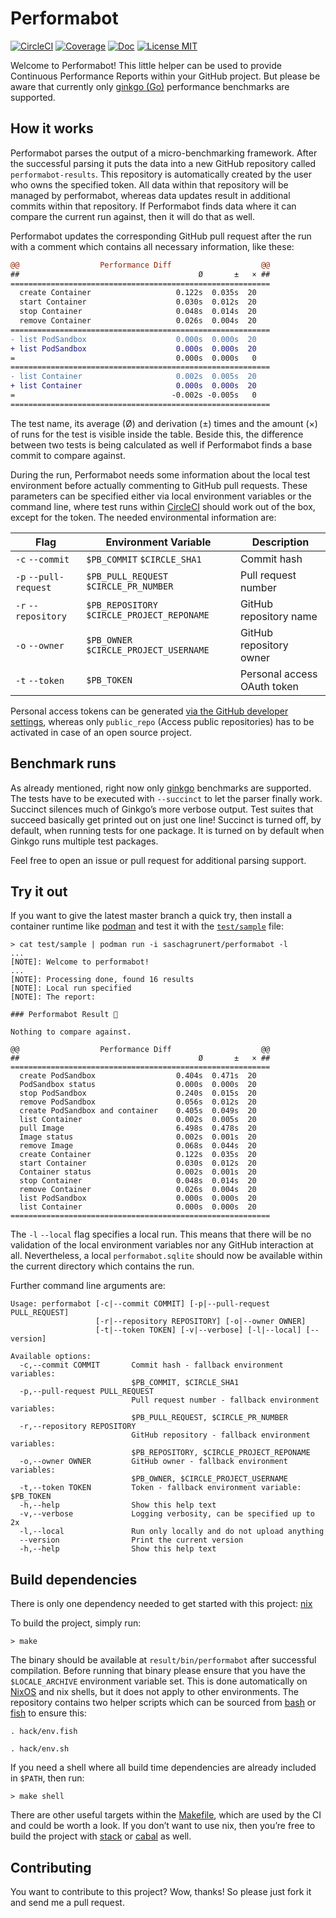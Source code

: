 # Performabot

[![CircleCI](https://circleci.com/gh/saschagrunert/performabot.svg?style=shield)](https://circleci.com/gh/saschagrunert/performabot)
[![Coverage](https://coveralls.io/repos/github/saschagrunert/performabot/badge.svg?branch=master)](https://coveralls.io/github/saschagrunert/performabot?branch=master)
[![Doc](https://img.shields.io/badge/doc-performabot-orange.svg)](https://saschagrunert.github.io/performabot)
[![License MIT](https://img.shields.io/badge/license-MIT-blue.svg)](https://github.com/saschagrunert/performabot/blob/master/LICENSE)

Welcome to Performabot! This little helper can be used to provide Continuous
Performance Reports within your GitHub project. But please be aware that
currently only [ginkgo (Go)](https://onsi.github.io/ginkgo/#benchmark-tests)
performance benchmarks are supported.

## How it works

Performabot parses the output of a micro-benchmarking framework. After the
successful parsing it puts the data into a new GitHub repository called
`performabot-results`. This repository is automatically created by the user
who owns the specified token. All data within that repository will be managed by
performabot, whereas data updates result in additional commits within that
repository. If Performabot finds data where it can compare the current run
against, then it will do that as well.

Performabot updates the corresponding GitHub pull request after the run with a
comment which contains all necessary information, like these:

```diff
@@                  Performance Diff                    @@
##                                        Ø       ±   × ##
==========================================================
  create Container                   0.122s  0.035s  20
  start Container                    0.030s  0.012s  20
  stop Container                     0.048s  0.014s  20
  remove Container                   0.026s  0.004s  20
==========================================================
- list PodSandbox                    0.000s  0.000s  20
+ list PodSandbox                    0.000s  0.000s  20
=                                    0.000s  0.000s   0
==========================================================
- list Container                     0.002s  0.005s  20
+ list Container                     0.000s  0.000s  20
=                                   -0.002s -0.005s   0
==========================================================
```

The test name, its average (Ø) and derivation (±) times and the amount (×) of
runs for the test is visible inside the table. Beside this, the difference
between two tests is being calculated as well if Performabot finds a base commit
to compare against.

During the run, Performabot needs some information about the local test
environment before actually commenting to GitHub pull requests. These parameters
can be specified either via local environment variables or the command line,
where test runs within [CircleCI](https://circleci.com) should work out of the
box, except for the token. The needed environmental information are:

| Flag                  | Environment Variable                        | Description                 |
| --------------------- | ------------------------------------------- | --------------------------- |
| `-c` `--commit`       | `$PB_COMMIT` `$CIRCLE_SHA1`                 | Commit hash                 |
| `-p` `--pull-request` | `$PB_PULL_REQUEST` `$CIRCLE_PR_NUMBER`      | Pull request number         |
| `-r` `--repository`   | `$PB_REPOSITORY` `$CIRCLE_PROJECT_REPONAME` | GitHub repository name      |
| `-o` `--owner`        | `$PB_OWNER` `$CIRCLE_PROJECT_USERNAME`      | GitHub repository owner     |
| `-t` `--token`        | `$PB_TOKEN`                                 | Personal access OAuth token |

Personal access tokens can be generated [via the GitHub developer
settings](https://github.com/settings/tokens), whereas only `public_repo`
(Access public repositories) has to be activated in case of an open source
project.

## Benchmark runs

As already mentioned, right now only
[ginkgo](https://onsi.github.io/ginkgo/#benchmark-tests) benchmarks are
supported. The tests have to be executed with `--succinct` to let the parser
finally work. Succinct silences much of Ginkgo’s more verbose output. Test
suites that succeed basically get printed out on just one line! Succinct is
turned off, by default, when running tests for one package. It is turned on by
default when Ginkgo runs multiple test packages.

Feel free to open an issue or pull request for additional parsing support.

## Try it out

If you want to give the latest master branch a quick try, then install a
container runtime like [podman](https://podman.io) and test it with the
[`test/sample`](test/sample) file:

```shell
> cat test/sample | podman run -i saschagrunert/performabot -l
...
[NOTE]: Welcome to performabot!
...
[NOTE]: Processing done, found 16 results
[NOTE]: Local run specified
[NOTE]: The report:

### Performabot Result 🤖

Nothing to compare against.

@@                  Performance Diff                    @@
##                                        Ø       ±   × ##
==========================================================
  create PodSandbox                  0.404s  0.471s  20
  PodSandbox status                  0.000s  0.000s  20
  stop PodSandbox                    0.240s  0.015s  20
  remove PodSandbox                  0.056s  0.012s  20
  create PodSandbox and container    0.405s  0.049s  20
  list Container                     0.002s  0.005s  20
  pull Image                         6.498s  0.478s  20
  Image status                       0.002s  0.001s  20
  remove Image                       0.068s  0.044s  20
  create Container                   0.122s  0.035s  20
  start Container                    0.030s  0.012s  20
  Container status                   0.002s  0.001s  20
  stop Container                     0.048s  0.014s  20
  remove Container                   0.026s  0.004s  20
  list PodSandbox                    0.000s  0.000s  20
  list Container                     0.000s  0.000s  20
==========================================================
```

The `-l` `--local` flag specifies a local run. This means that there will be no
validation of the local environment variables nor any GitHub interaction at all.
Nevertheless, a local `performabot.sqlite` should now be available within the
current directory which contains the run.

Further command line arguments are:

```
Usage: performabot [-c|--commit COMMIT] [-p|--pull-request PULL_REQUEST]
                   [-r|--repository REPOSITORY] [-o|--owner OWNER]
                   [-t|--token TOKEN] [-v|--verbose] [-l|--local] [--version]

Available options:
  -c,--commit COMMIT       Commit hash - fallback environment variables:
                           $PB_COMMIT, $CIRCLE_SHA1
  -p,--pull-request PULL_REQUEST
                           Pull request number - fallback environment variables:
                           $PB_PULL_REQUEST, $CIRCLE_PR_NUMBER
  -r,--repository REPOSITORY
                           GitHub repository - fallback environment variables:
                           $PB_REPOSITORY, $CIRCLE_PROJECT_REPONAME
  -o,--owner OWNER         GitHub owner - fallback environment variables:
                           $PB_OWNER, $CIRCLE_PROJECT_USERNAME
  -t,--token TOKEN         Token - fallback environment variable: $PB_TOKEN
  -h,--help                Show this help text
  -v,--verbose             Logging verbosity, can be specified up to 2x
  -l,--local               Run only locally and do not upload anything
  --version                Print the current version
  -h,--help                Show this help text
```

## Build dependencies

There is only one dependency needed to get started with this project:
[nix](https://nixos.org/nix)

To build the project, simply run:

```shell
> make
```

The binary should be available at `result/bin/performabot` after successful
compilation. Before running that binary please ensure that you have the
`$LOCALE_ARCHIVE` environment variable set. This is done automatically on
[NixOS](https://nixos.org) and nix shells, but it does not apply to other
environments. The repository contains two helper scripts which can be sourced
from [bash](https://www.gnu.org/software/bash) or [fish](https://fishshell.com)
to ensure this:

```shell
. hack/env.fish
```

```shell
. hack/env.sh
```

If you need a shell where all build time dependencies are already
included in `$PATH`, then run:

```shell
> make shell
```

There are other useful targets within the [Makefile](Makefile), which are used
by the CI and could be worth a look. If you don’t want to use nix, then you’re
free to build the project with [stack](https://haskellstack.org) or
[cabal](https://www.haskell.org/cabal) as well.

## Contributing

You want to contribute to this project? Wow, thanks! So please just fork it and
send me a pull request.
